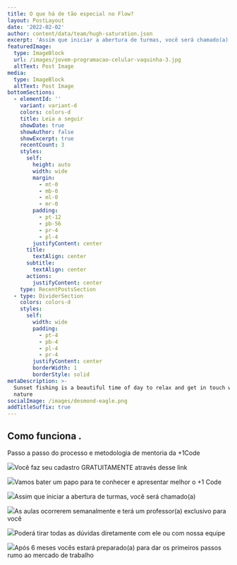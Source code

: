 ```yaml
---
title: O que há de tão especial no Flow?
layout: PostLayout
date: '2022-02-02'
author: content/data/team/hugh-saturation.json
excerpt: 'Assim que iniciar a abertura de turmas, você será chamado(a)'
featuredImage:
  type: ImageBlock
  url: /images/jovem-programacao-celular-vaquinha-3.jpg
  altText: Post Image
media:
  type: ImageBlock
  altText: Post Image
bottomSections:
  - elementId: ''
    variant: variant-d
    colors: colors-d
    title: Leia a seguir
    showDate: true
    showAuthor: false
    showExcerpt: true
    recentCount: 3
    styles:
      self:
        height: auto
        width: wide
        margin:
          - mt-0
          - mb-0
          - ml-0
          - mr-0
        padding:
          - pt-12
          - pb-56
          - pr-4
          - pl-4
        justifyContent: center
      title:
        textAlign: center
      subtitle:
        textAlign: center
      actions:
        justifyContent: center
    type: RecentPostsSection
  - type: DividerSection
    colors: colors-d
    styles:
      self:
        width: wide
        padding:
          - pt-4
          - pb-4
          - pl-4
          - pr-4
        justifyContent: center
        borderWidth: 1
        borderStyle: solid
metaDescription: >-
  Sunset fishing is a beautiful time of day to relax and get in touch with
  nature
socialImage: /images/desmond-eagle.png
addTitleSuffix: true
---
```

## Como funciona **.**

Passo a passo do processo e metodologia de mentoria da +1Code

![](http://www.mais1code.com.br/images/consent1.png)Você faz seu cadastro GRATUITAMENTE através desse link

![](http://www.mais1code.com.br/images/music.png)Vamos bater um papo para te conhecer e apresentar melhor o +1 Code

![](http://www.mais1code.com.br/images/pro.png)Assim que iniciar a abertura de turmas, você será chamado(a)

![](http://www.mais1code.com.br/images/graduation.png)As aulas ocorrerem semanalmente e terá um professor(a) exclusivo para você

![](http://www.mais1code.com.br/images/campaign%201.png)Poderá tirar todas as dúvidas diretamente com ele ou com nossa equipe

![](http://www.mais1code.com.br/images/trophy.png)Após 6 meses vocês estará preparado(a) para dar os primeiros passos rumo ao mercado de trabalho





